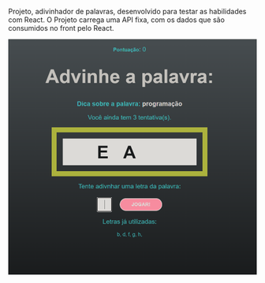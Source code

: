 Projeto, adivinhador de palavras, desenvolvido para testar as habilidades com React.
O Projeto carrega uma API fixa, com os dados que são consumidos no front pelo React. 

![IMAGEM](img/project.PNG)